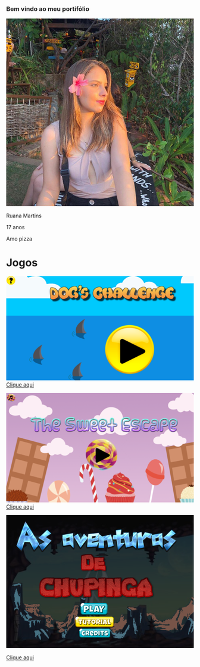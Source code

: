 ### Bem vindo ao meu portifólio

![Imagem1](49064926_1982990561783046_6123066017544404992_n.jpg)

Ruana Martins

17 anos

Amo pizza


# Jogos

![Imagem1](jogocaozinho.png)
[Clique aqui](https://ruanaffff.github.io/CAOZINHOGUB/)

![Imagem1](jogodoce.png)
[Clique aqui](https://ruanaffff.github.io/ORIONGAMES/)

![Imagem1](chupingaft.png)

[Clique aqui](https://ruanaffff.github.io/Chupinga/)
